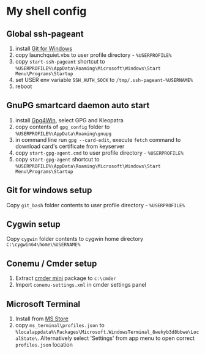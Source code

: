 # My shell config

## Global ssh-pageant

1. install [Git for Windows](https://git-scm.com/download/win)
1. copy launchquiet.vbs to user profile directory - `%USERPROFILE%`
1. copy `start-ssh-pageant` shortcut to `%USERPROFILE%\AppData\Roaming\Microsoft\Windows\Start Menu\Programs\Startup`
1. set USER env variable `SSH_AUTH_SOCK` to `/tmp/.ssh-pageant-%USERNAME%`
1. reboot

## GnuPG smartcard daemon auto start
1. install [Gpg4Win](https://www.gpg4win.org/), select GPG and Kleopatra
1. copy contents of `gpg_config` folder to `%USERPROFILE%\AppData\Roaming\gnupg`
1. in command line run `gpg --card-edit`, execute `fetch` command to download card's certificate from keyserver
1. copy `start-gpg-agent.cmd` to user profile directory - `%USERPROFILE%`
1. copy `start-gpg-agent` shortcut to `%USERPROFILE%\AppData\Roaming\Microsoft\Windows\Start Menu\Programs\Startup`

## Git for windows setup

Copy `git_bash` folder contents to user profile directory - `%USERPROFILE%`

## Cygwin setup

Copy `cygwin` folder contents to cygwin home directory `C:\cygwin64\home\%USERNAME%`

## Conemu / Cmder setup

1. Extract [cmder mini](https://github.com/cmderdev/cmder/releases) package to `c:\cmder`
1. Import `conemu-settings.xml` in cmder settings panel

## Microsoft Terminal

1. Install from [MS Store](https://www.microsoft.com/en-us/p/windows-terminal-preview/9n0dx20hk701?SilentAuth=1&wa=wsignin1.0&activetab=pivot:overviewtab)
1. copy `ms_terminal\profiles.json` to `%localappdata%\Packages\Microsoft.WindowsTerminal_8wekyb3d8bbwe\LocalState\`. Alternatively select 'Settings' from app menu to open correct `profiles.json` location
